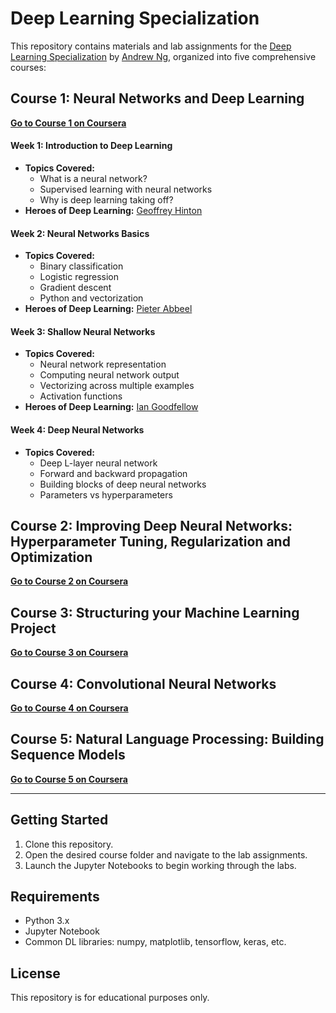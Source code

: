 # Deep Learning Specialization

This repository contains materials and lab assignments for the [Deep Learning Specialization](https://www.coursera.org/specializations/deep-learning) by [Andrew Ng](https://www.andrewng.org/), organized into five comprehensive courses:

## Course 1: Neural Networks and Deep Learning
**[Go to Course 1 on Coursera](https://www.coursera.org/learn/neural-networks-deep-learning)**

#### Week 1: Introduction to Deep Learning
- **Topics Covered:**
  - What is a neural network?
  - Supervised learning with neural networks
  - Why is deep learning taking off?
- **Heroes of Deep Learning:** [Geoffrey Hinton](https://youtu.be/-eyhCTvrEtE)

#### Week 2: Neural Networks Basics
- **Topics Covered:**
  - Binary classification
  - Logistic regression
  - Gradient descent
  - Python and vectorization
- **Heroes of Deep Learning:** [Pieter Abbeel](https://youtu.be/dmkPJpWCVcI)

#### Week 3: Shallow Neural Networks
- **Topics Covered:**
  - Neural network representation
  - Computing neural network output
  - Vectorizing across multiple examples
  - Activation functions
- **Heroes of Deep Learning:** [Ian Goodfellow](https://youtu.be/pWAc9B2zJS4)

#### Week 4: Deep Neural Networks
- **Topics Covered:**
  - Deep L-layer neural network
  - Forward and backward propagation
  - Building blocks of deep neural networks
  - Parameters vs hyperparameters

## Course 2: Improving Deep Neural Networks: Hyperparameter Tuning, Regularization and Optimization
**[Go to Course 2 on Coursera](https://www.coursera.org/learn/deep-neural-network)**

## Course 3: Structuring your Machine Learning Project
**[Go to Course 3 on Coursera](https://www.coursera.org/learn/machine-learning-projects)**

## Course 4: Convolutional Neural Networks
**[Go to Course 4 on Coursera](https://www.coursera.org/learn/convolutional-neural-networks)**

## Course 5: Natural Language Processing: Building Sequence Models
**[Go to Course 5 on Coursera](https://www.coursera.org/learn/nlp-sequence-models)**

---

## Getting Started
1. Clone this repository.
2. Open the desired course folder and navigate to the lab assignments.
3. Launch the Jupyter Notebooks to begin working through the labs.

## Requirements
- Python 3.x
- Jupyter Notebook
- Common DL libraries: numpy, matplotlib, tensorflow, keras, etc.

## License
This repository is for educational purposes only. 
